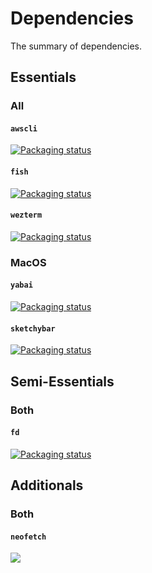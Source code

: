# Dependencies

The summary of dependencies.

## Essentials

### All

#### `awscli`
[![Packaging status](https://repology.org/badge/vertical-allrepos/awscli.svg)](https://repology.org/project/awscli/versions)

#### `fish`
[![Packaging status](https://repology.org/badge/vertical-allrepos/fish.svg)](https://repology.org/project/fish/versions)

#### `wezterm`
[![Packaging
status](https://repology.org/badge/vertical-allrepos/wezterm.svg)](https://repology.org/project/wezterm/versions)


### MacOS

#### `yabai`
[![Packaging status](https://repology.org/badge/vertical-allrepos/yabai.svg)](https://repology.org/project/yabai/versions)

#### `sketchybar`
[![Packaging status](https://repology.org/badge/vertical-allrepos/sketchybar.svg)](https://repology.org/project/sketchybar/versions)

## Semi-Essentials

### Both

#### `fd`
[![Packaging status](https://repology.org/badge/vertical-allrepos/fd-find.svg)](https://repology.org/project/fd-find/versions)

## Additionals

### Both

#### `neofetch`
[![](https://repology.org/badge/vertical-allrepos/neofetch.svg)](https://repology.org/project/neofetch/versions)